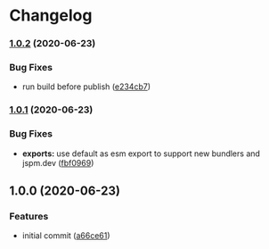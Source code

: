 # Changelog

### [1.0.2](https://www.github.com/kenoxa/svelte-htm/compare/v1.0.1...v1.0.2) (2020-06-23)

### Bug Fixes

- run build before publish ([e234cb7](https://www.github.com/kenoxa/svelte-htm/commit/e234cb74db1bb38ae911d3145daa96cab886cc0a))

### [1.0.1](https://www.github.com/kenoxa/svelte-htm/compare/v1.0.0...v1.0.1) (2020-06-23)

### Bug Fixes

- **exports:** use default as esm export to support new bundlers and jspm.dev ([fbf0969](https://www.github.com/kenoxa/svelte-htm/commit/fbf0969a9a085ce6d02c838add00743f2e126c2a))

## 1.0.0 (2020-06-23)

### Features

- initial commit ([a66ce61](https://www.github.com/kenoxa/svelte-htm/commit/a66ce61e61d8925e697a2632b8628bc4386ae5f5))
